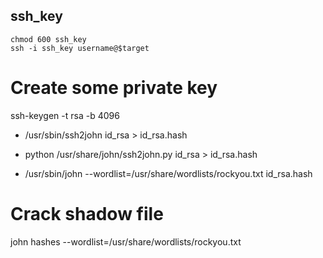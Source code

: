 
## ssh_key
```
chmod 600 ssh_key
ssh -i ssh_key username@$target
```
# Create some private key
ssh-keygen -t rsa -b 4096
  

- /usr/sbin/ssh2john id_rsa > id_rsa.hash
- python /usr/share/john/ssh2john.py id_rsa > id_rsa.hash

- /usr/sbin/john --wordlist=/usr/share/wordlists/rockyou.txt id_rsa.hash

# Crack shadow file
john hashes --wordlist=/usr/share/wordlists/rockyou.txt
